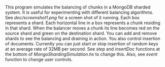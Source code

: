 This program simulates the balancing of chunks in a MongoDB sharded system. It is useful for experimenting with different balancing algorithms. See *doc/screenshot1.png* for a screen shot of it running. Each box represents a shard. Each horizontal line in a box represents a chunk residing in that shard. When the balancer moves a chunk its line becomes red on the source shard and green on the destination shard. You can add and remove shards to see the balancing and draining in action. You also control insertion of documents. Currently you can just start or stop insertion of random keys at an average rate of 32MB per second. See *step* and *insertDoc* functions at the bottom of *MongoShardingSimulation.hs* to change this. Also, see *event* function to change user controls.
